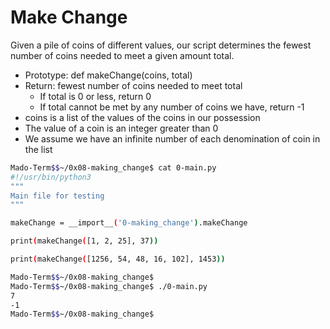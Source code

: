 # Make Change
Given a pile of coins of different values,
our script determines the fewest number of coins needed to meet a given amount total.

* Prototype: def makeChange(coins, total)
* Return: fewest number of coins needed to meet total
    * If total is 0 or less, return 0
    * If total cannot be met by any number of coins we have, return -1
* coins is a list of the values of the coins in our possession
* The value of a coin is an integer greater than 0
* We assume we have an infinite number of each denomination of coin in the list

```bash
Mado-Term$$~/0x08-making_change$ cat 0-main.py
#!/usr/bin/python3
"""
Main file for testing
"""

makeChange = __import__('0-making_change').makeChange

print(makeChange([1, 2, 25], 37))

print(makeChange([1256, 54, 48, 16, 102], 1453))

Mado-Term$$~/0x08-making_change$
Mado-Term$$~/0x08-making_change$ ./0-main.py
7
-1
Mado-Term$$~/0x08-making_change$
```
